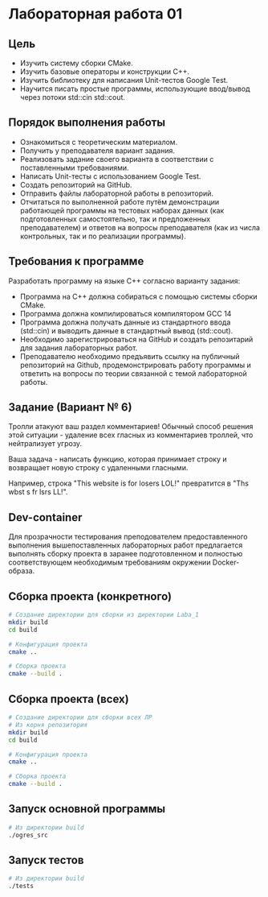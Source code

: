 # Лабораторная работа 01

## Цель

* Изучить систему сборки CMake.
* Изучить базовые операторы и конструкции C++.
* Изучить библиотеку для написания Unit-тестов Google Test.
* Научится писать простые программы, использующие ввод/вывод через потоки std::cin std::cout.

## Порядок выполнения работы
* Ознакомиться с теоретическим материалом.
* Получить у преподавателя вариант задания.
* Реализовать задание своего варианта в соответствии с поставленными требованиями.
* Написать Unit-тесты с использованием Google Test.
* Создать репозиторий на GitHub.
* Отправить файлы лабораторной работы в репозиторий.
* Отчитаться по выполненной работе путём демонстрации работающей программы на тестовых наборах данных (как подготовленных самостоятельно, так и предложенных преподавателем) и ответов на вопросы преподавателя (как из числа контрольных, так и по реализации программы).

## Требования к программе
Разработать программу на языке C++ согласно варианту задания:
* Программа на C++ должна собираться с помощью системы сборки CMake.
* Программа должна компилироваться компилятором GCC 14
* Программа должна получать данные из стандартного ввода (std::cin) и выводить данные в стандартный вывод (std::cout).
* Необходимо зарегистрироваться на GitHub и создать репозитарий для задания лабораторных работ.
* Преподавателю необходимо предъявить ссылку на публичный репозиторий на Github, продемонстрировать работу программы и ответить на вопросы по теории связанной с темой лабораторной работы.

## Задание (Вариант № 6)
Тролли атакуют ваш раздел комментариев!
Обычный способ решения этой ситуации - удаление всех гласных из комментариев троллей, что нейтрализует угрозу.

Ваша задача - написать функцию, которая принимает строку и возвращает новую строку с
удаленными гласными.

Например, строка "This website is for losers LOL!" превратится в "Ths wbst s fr lsrs LL!".

## Dev-container
Для прозрачности тестирования преподователем предоставленного выполнения вышепоставленных лабораторных
работ предлагается выполнять сборку проекта в заранее подготовленном и полностью соответствующем необходимым
требованиям окружении Docker-образа.

## Сборка проекта (конкретного)

```bash
# Создание директории для сборки из директории Laba_1
mkdir build
cd build

# Конфигурация проекта
cmake ..

# Сборка проекта
cmake --build .
```

## Сборка проекта (всех)
```bash
# Создание директории для сборки всех ЛР
# Из корня репозитория
mkdir build
cd build

# Конфигурация проекта
cmake ..

# Сборка проекта
cmake --build .
```

## Запуск основной программы

```bash
# Из директории build
./ogres_src
```

## Запуск тестов

```bash
# Из директории build
./tests
```